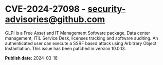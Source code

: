 # CVE-2024-27098 - security-advisories@github.com

GLPI is a Free Asset and IT Management Software package, Data center management, ITIL Service Desk, licenses tracking and software auditing. An authenticated user can execute a SSRF based attack using Arbitrary Object Instantiation. This issue has been patched in version 10.0.13.

**Publish date:** 2024-03-18
